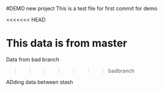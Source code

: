 #DEMO new project
This is a test file for first commit for demo

<<<<<<< HEAD

This data is from master
=======
 
Data from bad branch
>>>>>>> badbranch

ADding data between stash 